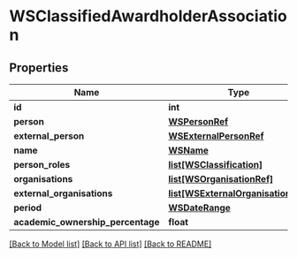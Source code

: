 # WSClassifiedAwardholderAssociation

## Properties
Name | Type | Description | Notes
------------ | ------------- | ------------- | -------------
**id** | **int** |  | [optional] 
**person** | [**WSPersonRef**](WSPersonRef.md) |  | [optional] 
**external_person** | [**WSExternalPersonRef**](WSExternalPersonRef.md) |  | [optional] 
**name** | [**WSName**](WSName.md) |  | [optional] 
**person_roles** | [**list[WSClassification]**](WSClassification.md) |  | [optional] 
**organisations** | [**list[WSOrganisationRef]**](WSOrganisationRef.md) |  | [optional] 
**external_organisations** | [**list[WSExternalOrganisationRef]**](WSExternalOrganisationRef.md) |  | [optional] 
**period** | [**WSDateRange**](WSDateRange.md) |  | [optional] 
**academic_ownership_percentage** | **float** |  | [optional] 

[[Back to Model list]](../README.md#documentation-for-models) [[Back to API list]](../README.md#documentation-for-api-endpoints) [[Back to README]](../README.md)


